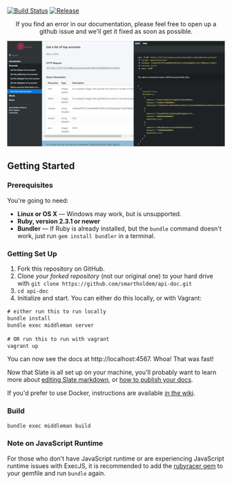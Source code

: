 [![Build Status](https://travis-ci.org/smartholdem/api-doc.svg?branch=master)](https://travis-ci.org/smartholdem/api-doc)
[![Release](https://img.shields.io/github/release/smartholdem/api-doc.svg)](https://github.com/smartholdem/api-doc/releases/latest)

<p align="center">If you find an error in our documentation, please feel free to open up a github issue and we'll get it fixed as soon as possible.</p>

<p align="center"><img src="https://github.com/smartholdem/smartmedia/blob/master/mediakit/apiscreen.jpg" width=700 alt="Screenshot of Documentation"></p>

Getting Started
------------------------------

### Prerequisites

You're going to need:

 - **Linux or OS X** — Windows may work, but is unsupported.
 - **Ruby, version 2.3.1 or newer**
 - **Bundler** — If Ruby is already installed, but the `bundle` command doesn't work, just run `gem install bundler` in a terminal.

### Getting Set Up

1. Fork this repository on GitHub.
2. Clone *your forked repository* (not our original one) to your hard drive with `git clone https://github.com/smartholdem/api-doc.git`
3. `cd api-doc`
4. Initialize and start. You can either do this locally, or with Vagrant:

```shell
# either run this to run locally
bundle install
bundle exec middleman server

# OR run this to run with vagrant
vagrant up
```

You can now see the docs at http://localhost:4567. Whoa! That was fast!

Now that Slate is all set up on your machine, you'll probably want to learn more about [editing Slate markdown](https://github.com/lord/slate/wiki/Markdown-Syntax), or [how to publish your docs](https://github.com/lord/slate/wiki/Deploying-Slate).

If you'd prefer to use Docker, instructions are available [in the wiki](https://github.com/lord/slate/wiki/Docker).

### Build
```shell
bundle exec middleman build
```

### Note on JavaScript Runtime

For those who don't have JavaScript runtime or are experiencing JavaScript runtime issues with ExecJS, it is recommended to add the [rubyracer gem](https://github.com/cowboyd/therubyracer) to your gemfile and run `bundle` again.
